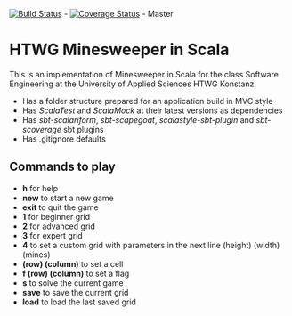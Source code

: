 [![Build Status](https://travis-ci.org/Sebi1006/se-ws17-minesweeper.svg?branch=master)](https://travis-ci.org/Sebi1006/se-ws17-minesweeper) - [![Coverage Status](https://coveralls.io/repos/github/Sebi1006/se-ws17-minesweeper/badge.svg?branch=master)](https://coveralls.io/github/Sebi1006/se-ws17-minesweeper?branch=master) - Master


# HTWG Minesweeper in Scala

This is an implementation of Minesweeper in Scala for the class
Software Engineering at the University of Applied Sciences HTWG Konstanz.

* Has a folder structure prepared for an application build in MVC style
* Has *ScalaTest* and *ScalaMock* at their latest versions as dependencies
* Has *sbt-scalariform*, *sbt-scapegoat*, *scalastyle-sbt-plugin* and *sbt-scoverage* sbt plugins
* Has .gitignore defaults


## Commands to play

* **h** for help
* **new** to start a new game
* **exit** to quit the game
* **1** for beginner grid
* **2** for advanced grid
* **3** for expert grid
* **4** to set a custom grid with parameters in the next line (height) (width) (mines)
* **(row) (column)** to set a cell
* **f (row) (column)** to set a flag
* **s** to solve the current game
* **save** to save the current grid
* **load** to load the last saved grid
